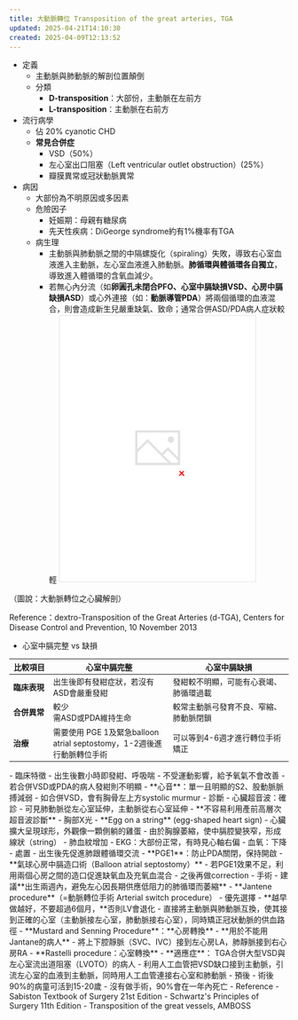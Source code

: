 ```yaml
---
title: 大動脈轉位 Transposition of the great arteries, TGA
updated: 2025-04-21T14:10:30
created: 2025-04-09T12:13:52
---
```


- 定義
  - 主動脈與肺動脈的解剖位置顛倒
  - 分類
    - **D-transposition**：大部份，主動脈在左前方
    - **L-transposition**：主動脈在右前方
- 流行病學
  - 佔 20% cyanotic CHD
  - **常見合併症**
    - VSD（50%）
    - 左心室出口阻塞（Left ventricular outlet obstruction）(25%）
    - 瓣膜異常或冠狀動脈異常
- 病因
  - 大部份為不明原因或多因素
  - 危險因子
    - 妊娠期：母親有糖尿病
    - 先天性疾病：DiGeorge syndrome約有1%機率有TGA
  - 病生理
    - 主動脈與肺動脈之間的中隔螺旋化（spiraling）失敗，導致右心室血液進入主動脈，左心室血液進入肺動脈。**肺循環與體循環各自獨立**，導致進入體循環的含氧血減少。
    - 若無心內分流（如**卵圓孔未閉合PFO、心室中膈缺損VSD、心房中膈缺損ASD**）或心外連接（如：**動脈導管PDA**）將兩個循環的血液混合，則會造成新生兒嚴重缺氣、致命；通常合併ASD/PDA病人症狀較輕
![image1](../../../../resources/a7fbc3d5e8ff423eacd31cc4246edae7.png)

（圖說：大動脈轉位之心臟解剖）

Reference：dextro-Transposition of the Great Arteries (d-TGA), Centers for Disease Control and Prevention, 10 November 2013

- 心室中膈完整 vs 缺損
<table>
<colgroup>
<col style="width: 14%" />
<col style="width: 42%" />
<col style="width: 42%" />
</colgroup>
<thead>
<tr class="header">
<th><strong>比較項目</strong></th>
<th><strong>心室中膈完整</strong></th>
<th><strong>心室中膈缺損</strong></th>
</tr>
</thead>
<tbody>
<tr class="odd">
<td><strong>臨床表現</strong></td>
<td>出生後即有發紺症狀，若沒有ASD會嚴重發紺</td>
<td>發紺較不明顯，可能有心衰竭、肺循環過載</td>
</tr>
<tr class="even">
<td><strong>合併異常</strong></td>
<td>較少<br />
需ASD或PDA維持生命</td>
<td>較常主動脈弓發育不良、窄縮、肺動脈閉鎖</td>
</tr>
<tr class="odd">
<td><strong>治療</strong></td>
<td>需要使用 PGE 1及緊急balloon atrial septostomy，1-2週後進行動脈轉位手術</td>
<td>可以等到4-6週才進行轉位手術矯正</td>
</tr>
</tbody>
</table>
- 臨床特徵
  - 出生後數小時即發紺、呼吸喘
    - 不受運動影響，給予氧氣不會改善
    - 若合併VSD或PDA的病人發紺則不明顯
  - **心音**：單一且明顯的S2、股動脈脈搏減弱
    - 如合併VSD，會有胸骨左上方systolic murmur
- 診斷
  - 心臟超音波：確診
    - 可見肺動脈從左心室延伸，主動脈從右心室延伸
    - **不容易利用產前高層次超音波診斷**
  - 胸部X光
    - **Egg on a string** (egg-shaped heart sign)
      - 心臟擴大呈現球形，外觀像一顆側躺的雞蛋
      - 由於胸腺萎縮，使中膈腔變狹窄，形成線狀（string）
    - 肺血紋增加
  - EKG：大部份正常，有時見心軸右偏
  - 血氧：下降
- 處置
  - 出生後先促進肺跟體循環交流
    - **PGE1**：防止PDA關閉，保持開啟
    - **氣球心房中膈造口術（Balloon atrial septostomy）**
      - 若PGE1效果不足，利用兩個心房之間的造口促進缺氧血及充氧血混合
      - 之後再做correction
  - 手術
    - 建議**出生兩週內，避免左心因長期供應低阻力的肺循環而萎縮**
    - **Jantene procedure**（=動脈轉位手術 Arterial switch procedure）
      - 優先選擇
      - **越早做越好，不要超過6個月，**否則LV會退化
      - 直接將主動脈與肺動脈互換，使其接到正確的心室（主動脈接左心室，肺動脈接右心室），同時矯正冠狀動脈的供血路徑
    - **Mustard and Senning Procedure**：**心房轉換**
      - **用於不能用Jantane的病人**
      - 將上下腔靜脈（SVC、IVC）接到左心房LA，肺靜脈接到右心房RA
    - **Rastelli procedure：心室轉換**
      - **適應症**： TGA合併大型VSD與左心室流出道阻塞（LVOTO）的病人
      - 利用人工血管把VSD缺口接到主動脈，引流左心室的血液到主動脈，同時用人工血管連接右心室和肺動脈
- 預後
  - 術後90%的病童可活到15-20歲
  - 沒有做手術，90%會在一年內死亡
- Reference
  - Sabiston Textbook of Surgery 21st Edition
  - Schwartz's Principles of Surgery 11th Edition
  - Transposition of the great vessels, AMBOSS

